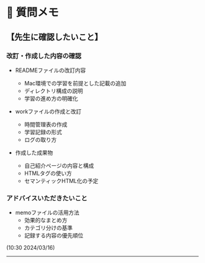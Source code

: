 # 📝 質問メモ

## 【先生に確認したいこと】
### 改訂・作成した内容の確認
- READMEファイルの改訂内容
  - Mac環境での学習を前提とした記載の追加
  - ディレクトリ構成の説明
  - 学習の進め方の明確化

- workファイルの作成と改訂
  - 時間管理表の作成
  - 学習記録の形式
  - ログの取り方

- 作成した成果物
  - 自己紹介ページの内容と構成
  - HTMLタグの使い方
  - セマンティックHTML化の予定

### アドバイスいただきたいこと
- memoファイルの活用方法
  - 効果的なまとめ方
  - カテゴリ分けの基準
  - 記録する内容の優先順位

(10:30 2024/03/16)

--- 